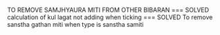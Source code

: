 TO REMOVE SAMJHYAURA MITI FROM  OTHER BIBARAN === SOLVED
calculation of kul lagat not adding when ticking === SOLVED
To remove sanstha gathan miti when type is sanstha samiti